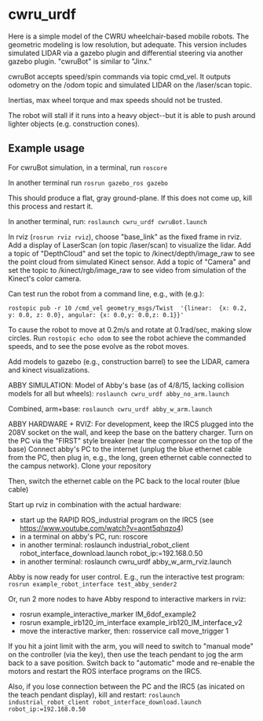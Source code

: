 # cwru_urdf
Here is a simple model of the CWRU wheelchair-based mobile robots.  The geometric modeling is low resolution, but adequate.  This version includes simulated LIDAR via a gazebo plugin and differential steering via another gazebo plugin.  "cwruBot" is similar to "Jinx."

cwruBot accepts speed/spin commands via topic cmd_vel.  It outputs odometry on the /odom topic and simulated LIDAR on the /laser/scan topic.  

Inertias, max wheel torque and max speeds should not be trusted.

The robot will stall if it runs into a heavy object--but it is able to push around lighter objects (e.g. construction cones).

## Example usage
For cwruBot simulation, in a terminal, run `roscore`

In another terminal run `rosrun gazebo_ros gazebo`  

This should produce a flat, gray ground-plane.  If this does not come up, kill this process and restart it.

In another terminal, run:
 `roslaunch cwru_urdf cwruBot.launch`

In rviz (`rosrun rviz rviz`), choose "base_link" as the fixed frame in rviz. 
Add a display of LaserScan (on topic /laser/scan) to visualize the lidar.
Add a topic of "DepthCloud" and set the topic to /kinect/depth/image_raw to see the point cloud from simulated Kinect sensor.
Add a topic of "Camera" and set the topic to /kinect/rgb/image_raw to see video from simulation of the Kinect's color camera.

Can test run the robot from a command line, e.g., with (e.g.):

`rostopic pub -r 10 /cmd_vel geometry_msgs/Twist  '{linear:  {x: 0.2, y: 0.0, z: 0.0}, angular: {x: 0.0,y: 0.0,z: 0.1}}'`

To cause the robot to move at 0.2m/s and rotate at 0.1rad/sec, making slow circles.
Run `rostopic echo odom` to see the robot achieve the commanded speeds, and to see the pose evolve as the robot moves.

Add models to gazebo (e.g., construction barrel) to see the LIDAR, camera and kinect visualizations.

ABBY SIMULATION:
Model of Abby's base (as of 4/8/15, lacking collision models for all but wheels):
`roslaunch cwru_urdf abby_no_arm.launch`

Combined, arm+base:
`roslaunch cwru_urdf abby_w_arm.launch`

ABBY HARDWARE + RVIZ:
For development, keep the IRC5 plugged into the 208V socket on the wall, and keep the base on the battery charger.
Turn on the PC via the "FIRST" style breaker (near the compressor on the top of the base)
Connect abby's PC to the internet (unplug the blue ethernet cable from the PC, then plug in, e.g., the long, green ethernet cable connected to the campus network).
Clone your repository 

Then, switch the ethernet cable on the PC back to the local router (blue cable)

Start up rviz in combination with the actual hardware:
*	start up the RAPID ROS_industrial program on the IRC5 (see https://www.youtube.com/watch?v=aont5qhqzo4)
*	in a terminal on abby's PC, run: roscore
* 	in another terminal: roslaunch industrial_robot_client robot_interface_download.launch robot_ip:=192.168.0.50
*	in another terminal: roslaunch cwru_urdf abby_w_arm_rviz.launch

Abby is now ready for user control.  E.g., run the interactive test program:
	`rosrun example_robot_interface test_abby_sender2`

Or, run 2 more nodes to have Abby respond to interactive markers in rviz:

* rosrun example_interactive_marker IM_6dof_example2
* rosrun example_irb120_im_interface example_irb120_IM_interface_v2
*  move the interactive marker, then: rosservice call move_trigger 1 

If you hit a joint limit with the arm, you will need to switch to "manual mode" on the controller (via the key), then use 
the teach pendant to jog the arm back to a save position.  Switch back to "automatic" mode and re-enable the motors and restart the
ROS interface programs on the IRC5.

Also, if you lose connection between the PC and the IRC5 (as inicated on the teach pendant display), kill and restart:
`roslaunch industrial_robot_client robot_interface_download.launch robot_ip:=192.168.0.50`


